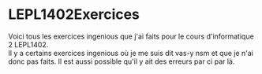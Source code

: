 # LEPL1402Exercices
Voici tous les exercices ingenious que j'ai faits pour le cours d'informatique 2 LEPL1402.
<br/> Il y a certains exercices ingenious où je me suis dit vas-y nsm et que je n'ai donc pas faits. Il est aussi possible qu'il y ait des erreurs par ci par là.
